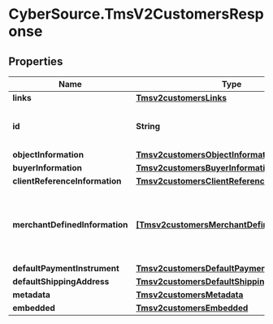 # CyberSource.TmsV2CustomersResponse

## Properties
Name | Type | Description | Notes
------------ | ------------- | ------------- | -------------
**links** | [**Tmsv2customersLinks**](Tmsv2customersLinks.md) |  | [optional] 
**id** | **String** | The Id of the Customer Token. | [optional] 
**objectInformation** | [**Tmsv2customersObjectInformation**](Tmsv2customersObjectInformation.md) |  | [optional] 
**buyerInformation** | [**Tmsv2customersBuyerInformation**](Tmsv2customersBuyerInformation.md) |  | [optional] 
**clientReferenceInformation** | [**Tmsv2customersClientReferenceInformation**](Tmsv2customersClientReferenceInformation.md) |  | [optional] 
**merchantDefinedInformation** | [**[Tmsv2customersMerchantDefinedInformation]**](Tmsv2customersMerchantDefinedInformation.md) | Object containing the custom data that the merchant defines.  | [optional] 
**defaultPaymentInstrument** | [**Tmsv2customersDefaultPaymentInstrument**](Tmsv2customersDefaultPaymentInstrument.md) |  | [optional] 
**defaultShippingAddress** | [**Tmsv2customersDefaultShippingAddress**](Tmsv2customersDefaultShippingAddress.md) |  | [optional] 
**metadata** | [**Tmsv2customersMetadata**](Tmsv2customersMetadata.md) |  | [optional] 
**embedded** | [**Tmsv2customersEmbedded**](Tmsv2customersEmbedded.md) |  | [optional] 


